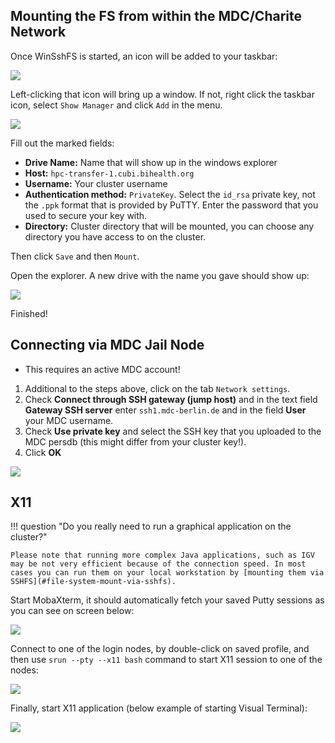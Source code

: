## Mounting the FS from within the MDC/Charite Network

Once WinSshFS is started, an icon will be added to your taskbar:

![](figures/winsshfs1.png)

Left-clicking that icon will bring up a window.
If not, right click the taskbar icon, select `Show Manager` and click `Add` in the menu.

![](figures/winsshfs2.png)

Fill out the marked fields:

- **Drive Name:**
Name that will show up in the windows explorer
- **Host:**
`hpc-transfer-1.cubi.bihealth.org`
- **Username:**
Your cluster username
- **Authentication method:**
`PrivateKey`. Select the `id_rsa` private key, not the `.ppk` format that is provided by PuTTY.
Enter the password that you used to secure your key with.
- **Directory:**
Cluster directory that will be mounted, you can choose any directory you have access to on the cluster.

Then click `Save` and then `Mount`.

Open the explorer. A new drive with the name you gave should show up:

![](figures/winsshfs3.png)

Finished!


## Connecting via MDC Jail Node

* This requires an active MDC account!

1. Additional to the steps above, click on the tab `Network settings`.
2. Check **Connect through SSH gateway (jump host)** and in the text field **Gateway SSH server** enter `ssh1.mdc-berlin.de` and in the field **User** your MDC username.
3. Check **Use private key** and select the SSH key that you uploaded to the MDC persdb (this might differ from your cluster key!).
4. Click **OK**

![](figures/mobaxterm_connect5.png)

## X11

!!! question "Do you really need to run a graphical application on the cluster?"

    Please note that running more complex Java applications, such as IGV may be not very efficient because of the connection speed. In most cases you can run them on your local workstation by [mounting them via SSHFS](#file-system-mount-via-sshfs).

Start MobaXterm, it should automatically fetch your saved Putty sessions as you can see on screen below:

![](figures/mobaxterm_main.png)

Connect to one of the login nodes, by double-click on saved profile, and then use `srun --pty --x11 bash` command to start X11 session to one of the nodes:

![](figures/mobaxterm_login.png)

Finally, start X11 application (below example of starting Visual Terminal):

![](figures/mobaxterm_xterm.png)
